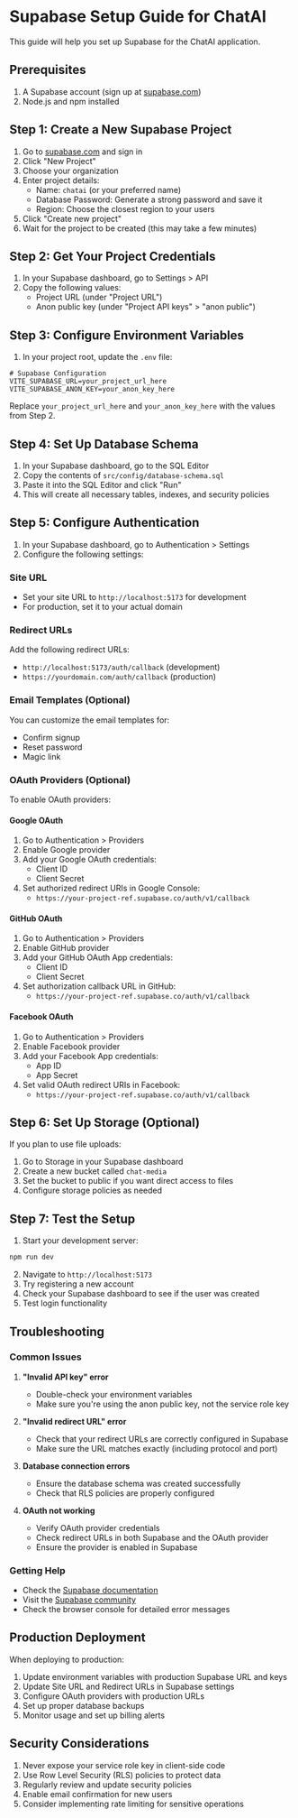 # Supabase Setup Guide for ChatAI

This guide will help you set up Supabase for the ChatAI application.

## Prerequisites

1. A Supabase account (sign up at [supabase.com](https://supabase.com))
2. Node.js and npm installed

## Step 1: Create a New Supabase Project

1. Go to [supabase.com](https://supabase.com) and sign in
2. Click "New Project"
3. Choose your organization
4. Enter project details:
   - Name: `chatai` (or your preferred name)
   - Database Password: Generate a strong password and save it
   - Region: Choose the closest region to your users
5. Click "Create new project"
6. Wait for the project to be created (this may take a few minutes)

## Step 2: Get Your Project Credentials

1. In your Supabase dashboard, go to Settings > API
2. Copy the following values:
   - Project URL (under "Project URL")
   - Anon public key (under "Project API keys" > "anon public")

## Step 3: Configure Environment Variables

1. In your project root, update the `.env` file:

```env
# Supabase Configuration
VITE_SUPABASE_URL=your_project_url_here
VITE_SUPABASE_ANON_KEY=your_anon_key_here
```

Replace `your_project_url_here` and `your_anon_key_here` with the values from Step 2.

## Step 4: Set Up Database Schema

1. In your Supabase dashboard, go to the SQL Editor
2. Copy the contents of `src/config/database-schema.sql`
3. Paste it into the SQL Editor and click "Run"
4. This will create all necessary tables, indexes, and security policies

## Step 5: Configure Authentication

1. In your Supabase dashboard, go to Authentication > Settings
2. Configure the following settings:

### Site URL
- Set your site URL to `http://localhost:5173` for development
- For production, set it to your actual domain

### Redirect URLs
Add the following redirect URLs:
- `http://localhost:5173/auth/callback` (development)
- `https://yourdomain.com/auth/callback` (production)

### Email Templates (Optional)
You can customize the email templates for:
- Confirm signup
- Reset password
- Magic link

### OAuth Providers (Optional)
To enable OAuth providers:

#### Google OAuth
1. Go to Authentication > Providers
2. Enable Google provider
3. Add your Google OAuth credentials:
   - Client ID
   - Client Secret
4. Set authorized redirect URIs in Google Console:
   - `https://your-project-ref.supabase.co/auth/v1/callback`

#### GitHub OAuth
1. Go to Authentication > Providers
2. Enable GitHub provider
3. Add your GitHub OAuth App credentials:
   - Client ID
   - Client Secret
4. Set authorization callback URL in GitHub:
   - `https://your-project-ref.supabase.co/auth/v1/callback`

#### Facebook OAuth
1. Go to Authentication > Providers
2. Enable Facebook provider
3. Add your Facebook App credentials:
   - App ID
   - App Secret
4. Set valid OAuth redirect URIs in Facebook:
   - `https://your-project-ref.supabase.co/auth/v1/callback`

## Step 6: Set Up Storage (Optional)

If you plan to use file uploads:

1. Go to Storage in your Supabase dashboard
2. Create a new bucket called `chat-media`
3. Set the bucket to public if you want direct access to files
4. Configure storage policies as needed

## Step 7: Test the Setup

1. Start your development server:
```bash
npm run dev
```

2. Navigate to `http://localhost:5173`
3. Try registering a new account
4. Check your Supabase dashboard to see if the user was created
5. Test login functionality

## Troubleshooting

### Common Issues

1. **"Invalid API key" error**
   - Double-check your environment variables
   - Make sure you're using the anon public key, not the service role key

2. **"Invalid redirect URL" error**
   - Check that your redirect URLs are correctly configured in Supabase
   - Make sure the URL matches exactly (including protocol and port)

3. **Database connection errors**
   - Ensure the database schema was created successfully
   - Check that RLS policies are properly configured

4. **OAuth not working**
   - Verify OAuth provider credentials
   - Check redirect URLs in both Supabase and the OAuth provider
   - Ensure the provider is enabled in Supabase

### Getting Help

- Check the [Supabase documentation](https://supabase.com/docs)
- Visit the [Supabase community](https://github.com/supabase/supabase/discussions)
- Check the browser console for detailed error messages

## Production Deployment

When deploying to production:

1. Update environment variables with production Supabase URL and keys
2. Update Site URL and Redirect URLs in Supabase settings
3. Configure OAuth providers with production URLs
4. Set up proper database backups
5. Monitor usage and set up billing alerts

## Security Considerations

1. Never expose your service role key in client-side code
2. Use Row Level Security (RLS) policies to protect data
3. Regularly review and update security policies
4. Enable email confirmation for new users
5. Consider implementing rate limiting for sensitive operations